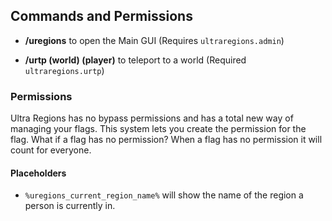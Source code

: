 ## Commands and Permissions

* **/uregions** to open the Main GUI
(Requires ``ultraregions.admin``)

* **/urtp (world) (player)** to teleport to a world
(Required ``ultraregions.urtp``)

### Permissions
Ultra Regions has no bypass permissions and has a total new way of managing your flags. This system lets you create the permission for the flag. 
What if a flag has no permission?
When a flag has no permission it will count for everyone.


#### Placeholders

* ``%uregions_current_region_name%`` will show the name of the region a person is currently in.

